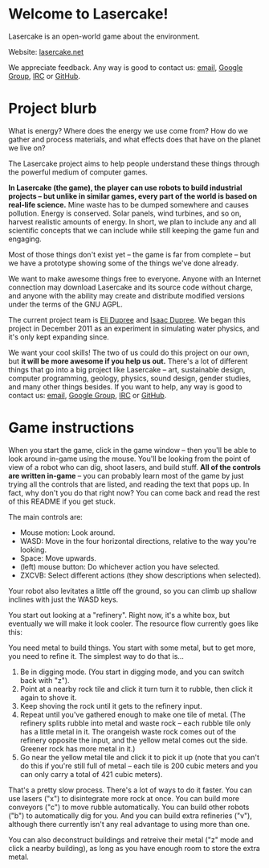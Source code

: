 
Welcome to Lasercake!
=====================

Lasercake is an open-world game about the environment.

Website: [lasercake.net](http://www.lasercake.net/)

We appreciate feedback.
Any way is good to contact us: [email](mailto:lasercake@googlegroups.com), [Google Group](https://groups.google.com/d/forum/lasercake), [IRC](https://webchat.freenode.net/?channels=lasercake) or [GitHub](https://github.com/Lasercake/Lasercake/issues).


Project blurb
=============

What is energy? Where does the energy we use come from? How do we gather and process materials, and what effects does that have on the planet we live on?

The Lasercake project aims to help people understand these things through the powerful medium of computer games.

**In Lasercake (the game), the player can use robots to build industrial projects – but unlike in similar games, every part of the world is based on real-life science.** Mine waste has to be dumped somewhere and causes pollution. Energy is conserved. Solar panels, wind turbines, and so on, harvest realistic amounts of energy. In short, we plan to include any and all scientific concepts that we can include while still keeping the game fun and engaging.

Most of those things don't exist yet – the game is far from complete – but we have a prototype showing some of the things we've done already.

We want to make awesome things free to everyone. Anyone with an Internet connection may download Lasercake and its source code without charge, and anyone with the ability may create and distribute modified versions under the terms of the GNU AGPL.

The current project team is [Eli Dupree](http://www.elidupree.com/) and [Isaac Dupree](http://www.idupree.com/). We began this project in December 2011 as an experiment in simulating water physics, and it's only kept expanding since.

We want your cool skills! The two of us could do this project on our own, but **it will be more awesome if you help us out.** There's a lot of different things that go into a big project like Lasercake – art, sustainable design, computer programming, geology, physics, sound design, gender studies, and many other things besides. If you want to help, any way is good to contact us: [email](mailto:lasercake@googlegroups.com), [Google Group](https://groups.google.com/d/forum/lasercake), [IRC](https://webchat.freenode.net/?channels=lasercake) or [GitHub](https://github.com/Lasercake/Lasercake/issues).


Game instructions
=================

When you start the game, click in the game window – then you'll be able to look around in-game using the mouse. You'll be looking from the point of view of a robot who can dig, shoot lasers, and build stuff. **All of the controls are written in-game** – you can probably learn most of the game by just trying all the controls that are listed, and reading the text that pops up. In fact, why don't you do that right now? You can come back and read the rest of this README if you get stuck.

The main controls are:

* Mouse motion: Look around.
* WASD: Move in the four horizontal directions, relative to the way you're looking.
* Space: Move upwards.
* (left) mouse button: Do whichever action you have selected.
* ZXCVB: Select different actions (they show descriptions when selected).

Your robot also levitates a little off the ground, so you can climb up shallow inclines with just the WASD keys.

You start out looking at a "refinery". Right now, it's a white box, but eventually we will make it look cooler. The resource flow currently goes like this:

You need metal to build things. You start with some metal, but to get more, you need to refine it. The simplest way to do that is...

1. Be in digging mode. (You start in digging mode, and you can switch back with "z").
2. Point at a nearby rock tile and click it turn turn it to rubble, then click it again to shove it.
3. Keep shoving the rock until it gets to the refinery input.
4. Repeat until you've gathered enough to make one tile of metal. (The refinery splits rubble into metal and waste rock – each rubble tile only has a little metal in it. The orangeish waste rock comes out of the refinery opposite the input, and the yellow metal comes out the side. Greener rock has more metal in it.)
5. Go near the yellow metal tile and click it to pick it up (note that you can't do this if you're still full of metal – each tile is 200 cubic meters and you can only carry a total of 421 cubic meters).

That's a pretty slow process. There's a lot of ways to do it faster. You can use lasers ("x") to disintegrate more rock at once. You can build more conveyors ("c") to move rubble automatically. You can build other robots ("b") to automatically dig for you. And you can build extra refineries ("v"), although there currently isn't any real advantage to using more than one.

You can also deconstruct buildings and retreive their metal ("z" mode and click a nearby building), as long as you have enough room to store the extra metal.
